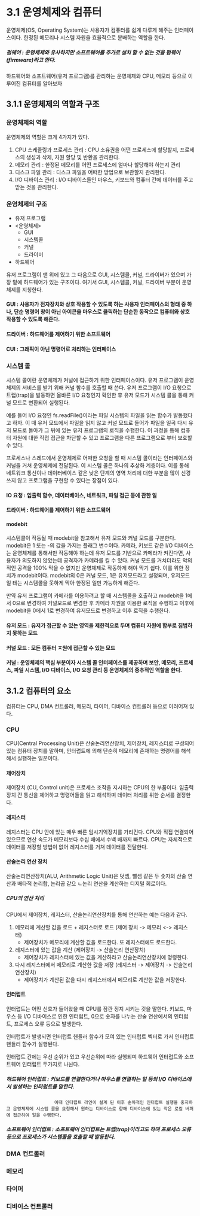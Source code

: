 # 3.1 운영체제와 컴퓨터

운영체제(OS, Operating System)는 사용자가 컴퓨터를 쉽게 다루게 해주는 인터페이스이다. 
한정된 메모리나 시스템 자원을 효율적으로 분배하는 역할을 한다. 

##### 펌웨어 : 운영체제와 유사하지만 소프트웨어를 추가로 설치 할 수 없는 것을 펌웨어(firmware)라고 한다. 

하드웨어와 소프트웨어(유저 프로그램)를 관리하는 운영체제와 CPU, 메모리 등으로 이루어진 컴퓨터를 알아보자 

## 3.1.1 운영체제의 역할과 구조

### 운영체제의 역할
운영체제의 역할은 크게 4가지가 있다.
1. CPU 스케줄링과 프로세스 관리 : CPU 소유권을 어떤 프로세스에 할당할지, 프로세스의 생성과 삭제, 자원 할당 및 반환을 관리한다. 
2. 메모리 관리 : 한정된 메모리를 어떤 프로세스에 얼마나 할당해야 하는지 관리
3. 디스크 파일 관리 : 디스크 파일을 어떠한 방법으로 보관할지 관리한다.
4. I/O 디바이스 관리 : I/O 디바이스들인 마우스, 키보드와 컴퓨터 간에 데이터를 주고받는 것을 관리한다. 

### 운영체제의 구조 
- 유저 프로그램 
- <운영체제>
    - GUI
    - 시스템콜
    - 커널
    - 드라이버
- 하드웨어

유저 프로그램이 맨 위에 있고 그 다음으로 GUI, 시스템콜, 커널, 드라이버가 있으며 가장 밑에 하드웨어가 있는 구조이다. 
여기서 GUI, 시스템콜, 커널, 드라이버 부분이 운영체제를 지칭한다.

#### GUI : 사용자가 전자장치와 상호 작용할 수 있도록 하는 사용자 인터페이스의 형태 중 하나, 단순 명령어 창이 아닌 아이콘을 마우스로 클릭하는 단순한 동작으로 컴퓨터와 상호작용할 수 있도록 해준다. 
#### 드라이버 : 하드웨어를 제어하기 위한 소프트웨어
#### CUI : 그래픽이 아닌 명령어로 처리하는 인터페이스

### 시스템 콜
시스템 콜이란 운영체제가 커널에 접근하기 위한 인터페이스이다.
유저 프로그램이 운영체제의 서비스를 받기 위해 커널 함수를 호출할 때 쓴다. 
유저 프로그램이 I/O 요청으로 트랩(trap)을 발동하면 올바른 I/O 요청인지 확인한 후 유저 모드가 시스템 콜을 통해 커널 모드로 변환되어 실행된다. 

예를 들어 I/O 요청인 fs.readFile()이라는 파일 시스템의 파일을 읽는 함수가 발동했다고 하자. 
이 때 유저 모드에서 파일을 읽지 않고 커널 모드로 들어가 파일을 일곡 다시 유저 모드로 돌아가 그 뒤에 있는 유저 프로그램의 로직을 수행한다. 
이 과정을 통해 컴퓨터 자원에 대한 직접 접근을 차단할 수 있고 프로그램을 다른 프로그램으로 부터 보호할 수 있다. 

프로세스나 스레드에서 운영체제로 어떠한 요청을 할 때 시스템 콜이라는 인터페이스와 커널을 거쳐 운영체제에 전달된다. 
이 시스템 콜은 하나의 추상화 계층이다. 이를 통해 네트워크 통신이나 데이터베이스 같은 낮은 단계의 영역 처리에 대한 부분을 많이 신경쓰지 않고 프로그램을 구현할 수 있다는 장점이 있다. 

#### IO 요청 : 입출력 함수, 데이터베이스, 네트워크, 파일 접근 등에 관한 일
#### 드라이버 : 하드웨어를 제어하기 위한 소프트웨어


#### modebit
시스템콜이 작동될 때 modebit을 참고해서 유저 모드와 커널 모드를 구분한다. 
modebit은 1 또는 -의 값을 가지는 플래그 변수이다. 
카메라, 키보드 같은 I/O 디바이스는 운영체제를 통해서만 작동해야 하는데 유저 모드를 기반으로 카메라가 켜진다면, 사용자가 의도하지 않았는데 공격자가 카메라를 킬 수 있다. 
커널 모드를 거치더라도 악의적인 공격을 100% 막을 수 없지만 운영체제로 작동하게 해야 막기 쉽다. 이를 위한 장치가 modebit이다. 
modebit의 0은 커널 모드, 1은 유저모드라고 설정되며, 유저모드일 테는 시스템콜을 못하게 막아 한정된 일만 가능하게 해준다. 

만약 유저 프로그램이 카메라를 이용하려고 할 때 시스템콜을 호출하고 modebit을 1에서 0으로 변경하여 커널모드로 변경한 후 카메라 자원을 이용한 로직을 수행하고 이후에 modebit을 0에서 1로 변경하여 유저모드로 변경하고 이후 로직을 수행한다. 

#### 유저 모드 : 유저가 접근할 수 있는 영역을 제한적으로 두며 컴퓨터 자원에 함부로 침범하지 못하는 모드
#### 커널 모드 : 모든 컴퓨터 ㅈ원에 접근할 수 있는 모드
#### 커널 : 운영체제의 핵심 부분이자 시스템 콜 인터페이스를 제공하며 보안, 메모리, 프로세스, 파일 시스템, I/O 디바이스, I/O 요청 관리 등 운영체제의 중추적인 역할을 한다.

## 3.1.2 컴퓨터의 요소
컴퓨터는 CPU, DMA 컨트롤러, 메모리, 타이머, 디바이스 컨트롤러 등으로 이러어져 있다. 

### CPU
CPU(Central Processing Unit)은 산술논리연산장치, 제어장치, 레지스터로 구성되어 있는 컴퓨터 장치를 말하며, 인터럽트에 의해 단순히 메모리에 존재하는 명령어를 해석해서 실행하는 일꾼이다. 

#### 제어장치
제어장치 (CU, Control unit)은 프로세스 조작을 지시하는 CPU의 한 부품이다. 
임출력장치 간 통신을 제어하고 명령어들을 읽고 해석하며 데이터 처리를 위한 순서를 결정한다. 

#### 레지스터
레지스터는 CPU 안에 있는 매우 빠른 임시기억장치를 가리킨다. 
CPU와 직접 연결되어 있으므로 연산 속도가 메모리보다 수십 배에서 수백 배까지 빠르다. 
CPU는 자체적으로 데이터를 저장할 방법이 없어 레지스터를 거쳐 데이터를 전달한다. 

#### 산술논리 연산 장치
산술논리연산장치(ALU, Arithmetic Logic Unit)은 덧셈, 뺄셈 같은 두 숫자의 산술 연산과 배타적 논리합, 논리곱 같으 ㄴ논리 연산을 계산하는 디지털 회로이다. 

##### CPU의 연산 처리
CPU에서 제어장치, 레지스터, 산술논리연산장치를 통해 연산하는 예는 다음과 같다. 
1. 메모리에 계산할 값을 로드 + 레지스터로 로드 (제어 장치 -> 메모리 <-> 레지스터)
    - 제어장치가 메모리에 계산할 값을 로드한다. 또 레지스터에도 로드한다. 
2. 레지스터에 있는 값을 계산 (제어장치 -> 산술논리 연산장치)
    - 제어장치가 레지스터에 있는 값을 계산하라고 산술논리연산장치에 명령한다.
3. 다시 레지스터에서 메모리로 계산한 값을 저장 (레지스터 -> 제어장치 -> 산술논리연산장치)
    - 제어장치가 계산된 값을 다시 레지스터에서 메모리로 계산한 값을 저장한다.

#### 인터럽트
인터럽트는 어떤 신호가 들어왔을 때 CPU를 잠깐 정지 시키는 것을 말한다. 키보드, 마우스 등 I/O 디바이스로 인한 인터럽트, 0으로 숫자를 나누는 산술 연산에서의 인터럽트,  프로세스 오류 등으로 발생한다. 

인터럽트가 발생되면 인터럽트 핸들러 함수가 모여 있는 인터럽트 벡터로 가서 인터럽트 핸들러 함수가 실행된다. 

인터럽트 간에는 우선 순위가 있고 우선순위에 따라 실행되며 하드웨어 인터럽트와 소프트웨어 인터럽트 두가지로 나뉜다. 

##### 하드웨어 인터럽트 : 키보드를 연결한다거나 마우스를 연결하는 일 등의 I/O 디바이스에서 발생하는 인터럽트를 말한다. 
                      이때 인터럽트 라인이 설계 된 이후 순차적인 인터럽트 실행을 중지하고 운영체제에 시스템 콜을 요청해서 원하는 디바이스로 향해 디바이스에 있는 작은 로컬 버퍼에 접근하여 일을 수행한다. 

##### 소프트웨어 인터럽트 : 소프트웨어 인터럽트는 트랩(trap)이라고도 하며 프로세스 오류 등으로 프로세스가 시스템콜을 호출할 때 발동한다. 


### DMA 컨트롤러

### 메모리

### 타이머

### 디바이스 컨트롤러